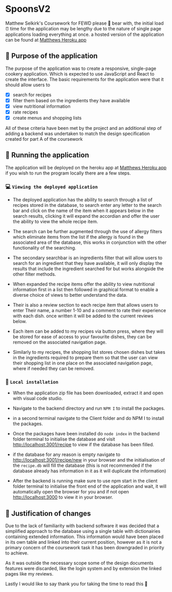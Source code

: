 # SpoonsV2
Matthew Selkirk's Coursework for FEWD
please 🐻 bear with, the initial load ⏰ time for the application may be lengthy due to the nature of single page applications loading everything at once. a hosted version of the application can be found at [Matthews Heroku app](https://spoonsv3.herokuapp.com/)

## 🧬 Purpose of the application
The purpose of the application was to create a responsive, single-page cookery application. Which is
expected to use JavaScript and React to create the interface.
The basic requirements for the application were that it should allow users to

- [x] search for recipes
- [x] filter them based on the ingredients they have available
- [x] view nutritional information
- [x] rate recipes
- [x] create menus and shopping lists

All of these criteria have been met by the project and an additional step of adding a backend was undertaken to match the design specification created for part A of the coursework

## 🚀 Running the application
The application will be deployed on the heroku app at [Matthews Heroku app](https://spoonsv3.herokuapp.com/) if you wish to run the program locally there are a few steps.

### 💻 `Viewing the deployed application`
* The deployed application has the ability to search through a list of recipes stored in the database, to search enter any letter to the search bar and click on the name of the item when it appears below in the search results, clicking it will expand the accordian and offer the user the ability to view the whole recipe item.

* The search can be further augmented through the use of allergy filters which eliminate items from the list if the allergy is found in the associated area of the database, this works in conjunction with the other functionality of the searching.

* The secondary searchbar is an ingredients filter that will allow users to search for an ingredient that they have available, it will only display the results that include the ingredient searched for but works alongside the other filter methods.

* When expanded the recipe items offer the ability to view nutritional information first in a list then followed in graphical format to enable a diverse choice of views to better understand the data.

* Their is also a review section to each recipe item that allows users to enter Their name, a number 1-10 and a comment to rate their experience with each dish. once written it will be added to the current reviews below.

* Each item can be added to my recipes via button press, where they will be stored for ease of access to your favourite dishes, they can be removed on the associated navigation page.

* Similarly to my recipes, the shopping list stores chosen dishes but takes in the ingredients required to prepare them so that the user can view their shopping list in one place on the associated navigation page, where if needed they can be removed.

### 💾 `Local installation` 
- When the application zip file has been downloaded, extract it and open with visual code studio.

- Navigate to the backend directory and run `NPM I` to install the packages.

- in a second terminal navigate to the Client folder and do NPM I to install the packages.

- Once the packages have been installed do `node index` in the backend folder terminal to initialise the database and visit [http://localhost:3001/recipe](http://localhost:3000/recipe) to view if the database has been filled.

- if the database for any reason is empty navigate to [http://localhost:3001/recipe/new](http://localhost:3000/recipe/new) in your browser and the initialisation of the `recipe.db` will fill the database (this is not recommended if the database already has information in it as it will duplicate the information)

- After the backend is running make sure to use npm start in the client folder terminal to initialise the front end of the application and wait, it will automatically open the browser for you and if not open [http://localhost:3000](http://localhost:3000) to view it in your browser.

## 🔨 Justification of changes

Due to the lack of familiarity with backend software it was decided that a simplified approach to the database using a single table with dictionairies containing extended information. This information would have been placed in its own table and linked into their current position, however as it is not a primary concern of the coursework task it has been downgraded in priority to achieve.

As it was outside the necessary scope some of the design documents features were discarded, like the login system and by extension the linked pages like my reviews.

Lastly I would like to say thank you for taking the time to read this 🥂
